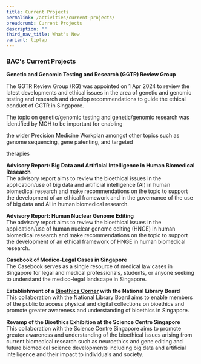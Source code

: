 ```yaml
---
title: Current Projects
permalink: /activities/current-projects/
breadcrumb: Current Projects
description: ""
third_nav_title: What's New
variant: tiptap
---
```

<h3>BAC's Current Projects</h3>
<p><strong>Genetic and Genomic Testing and Research (GGTR) Review Group</strong>
<br>
</p>
<p>The GGTR Review Group (RG) was appointed on 1 Apr 2024 to review the latest
developments and ethical issues in the area of genetic and genomic testing
and research and develop recommendations to guide the ethical conduct of
GGTR in Singapore.</p>
<p>The topic on genetic/genomic testing and genetic/genomic research was
identified by MOH to be important for enabling</p>
<p>the wider Precision Medicine Workplan amongst other topics such as genome
sequencing, gene patenting, and targeted</p>
<p>therapies</p>
<p></p>
<p><strong>Advisory Report: Big Data and Artificial Intelligence in Human Biomedical Research</strong>
<br>The advisory report aims to review the bioethical issues in the application/use
of big data and artificial intelligence (AI) in human biomedical research
and make recommendations on the topic to support the development of an
ethical framework and in the governance of the use of big data and AI in
human biomedical research.</p>
<p><strong>Advisory Report: Human Nuclear Genome Editing</strong>
<br>The advisory report aims to review the bioethical issues in the application/use
of human nuclear genome editing (HNGE) in human biomedical research and
make recommendations on the topic to support the development of an ethical
framework of HNGE in human biomedical research.</p>
<p><strong>Casebook of Medico-Legal Cases in Singapore</strong>
<br>The Casebook serves as a single resource of medical law cases in Singapore
for legal and medical professionals, students, or anyone seeking to understand
the medico-legal landscape in Singapore.</p>
<p><strong>Establishment of a <a href="https://www.bioethics-singapore.org/bioethicscorner/" rel="noopener noreferrer nofollow" target="_blank">Bioethics Corner</a> with the National Library Board</strong>
<br>This collaboration with the National Library Board aims to enable members
of the public to access physical and digital collections on bioethics and
promote greater awareness and understanding of bioethics in Singapore.</p>
<p><strong>Revamp of the Bioethics Exhibition at the Science Centre Singapore</strong>
<br>This collaboration with the Science Centre Singapore aims to promote greater
awareness and understanding of the bioethical issues arising from current
biomedical research such as neuroethics and gene editing and future biomedical
science developments including big data and artificial intelligence and
their impact to individuals and society.</p>
